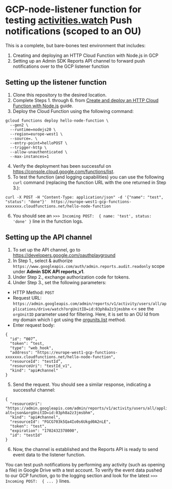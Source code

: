 # GCP-node-listener function for testing [activities.watch](https://developers.google.com/admin-sdk/reports/reference/rest/v1/activities/watch) Push notifications (scoped to an OU)

This is a complete, but bare-bones test environment that includes:

1. Creating and deploying an HTTP Cloud Function with Node.js in GCP
2. Setting up an Admin SDK Reports API channel to forward push notifications over to the GCP listener function

## Setting up the listener function

1. Clone this repository to the desired location.
2. Complete Steps 1. through 6. from [Create and deploy an HTTP Cloud Function with Node.js](https://cloud.google.com/functions/docs/create-deploy-http-nodejs#before_you_begin) guide.
3. Deploy the Cloud Function using the following command:
```
gcloud functions deploy hello-node-function \                              
  --gen2 \
  --runtime=nodejs20 \
  --region=europe-west1 \
  --source=. \
  --entry-point=helloPOST \
  --trigger-http \
  --allow-unauthenticated \
  --max-instances=1
```
4. Verify the deployment has been successful on https://console.cloud.google.com/functions/list.
5. To test the function (and logging capabilities) you can use the following `curl` command (replacing the function URL with the one returned in Step 3.):
```
curl -X POST -H "Content-Type: application/json" -d '{"name": "test", "status": "done"}'  https://europe-west1-gcp-functions-xxxxxxx.cloudfunctions.net/hello-node-function
```
6. You should see an `>>> Incoming POST:  { name: 'test', status: 'done' }` line in the function logs.

## Setting up the API channel

1. To set up the API channel, go to https://developers.google.com/oauthplayground
2. In Step 1., select & authorize `https://www.googleapis.com/auth/admin.reports.audit.readonly` scope under **Admin SDK API reports_v1**.
3. Under Step 2., exchange authorization code for tokens.
4. Under Step 3., set the following parameters:
- HTTP Method: `POST` 
- Request URL: `https://admin.googleapis.com/admin/reports/v1/activity/users/all/applications/drive/watch?orgUnitID=id:03ph8a2z3jmsbhm` << see the `orgUnitID` parameter used for filtering. Here, it is set to an OU Id from my domain which I got using the [orgunits.list](https://developers.google.com/admin-sdk/directory/reference/rest/v1/orgunits/list) method.
- Enter request body:
```
{
  "id": “007”,
  "token": “test,
  "type": "web_hook",
  "address": "https://europe-west1-gcp-functions-xxxxxxx.cloudfunctions.net/hello-node-function",
  "resourceId": "testId”,
  "resourceUri": "testId_v1",
  "kind": "api#channel"
}
```
5. Send the request. You should see a similar response, indicating a successful channel:
```
{
  "resourceUri": "https://admin.googleapis.com/admin/reports/v1/activity/users/all/applications/drive?alt=json&orgUnitID=id:03ph8a2z3jmsbhm", 
  "kind": "api#channel", 
  "resourceId": "FGCG703k5Qa4Io0s6Ukgd0A2nLE", 
  "token": "test", 
  "expiration": "1702432378000", 
  "id": "testId"
}
```
6. Now, the channel is established and the Reports API is ready to send event data to the listener function.

You can test push notifications by performing any activity (such as opening a file) in Google Drive with a test account. To verify the event data pushed to our GCP function, go to the logging section and look for the latest `>>> Incoming POST:  { ... }` lines.
